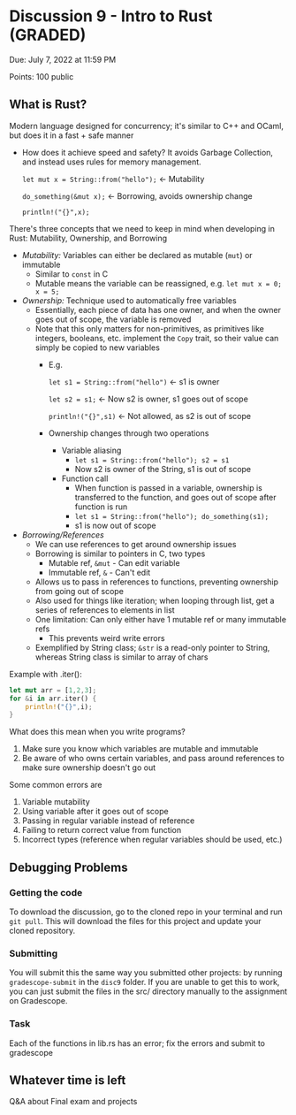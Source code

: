 
# Discussion 9 - Intro to Rust (GRADED)

Due: July 7, 2022 at 11:59 PM

Points: 100 public

## What is Rust?

Modern language designed for concurrency; it's similar to C++ and OCaml, but does it in a fast + safe manner

* How does it achieve speed and safety? It avoids Garbage Collection, and instead uses rules for memory management.

	`let mut x = String::from("hello");` &lt;- Mutability

	`do_something(&mut x);` &lt;- Borrowing, avoids ownership change

	`println!("{}",x);`

There's three concepts that we need to keep in mind when developing in Rust: Mutability, Ownership, and Borrowing

* _Mutability:_ Variables can either be declared as mutable (`mut`) or immutable
  * Similar to `const` in C
  * Mutable means the variable can be reassigned, e.g. `let mut x = 0; x = 5;`
* _Ownership:_ Technique used to automatically free variables
  * Essentially, each piece of data has one owner, and when the owner goes out of scope, the variable is removed
  * Note that this only matters for non-primitives, as primitives like integers, booleans, etc. implement the `Copy` trait, so their value can simply be copied to new variables
    * E.g.

    	`let s1 = String::from("hello")` &lt;- s1 is owner

    	`let s2 = s1;` &lt;- Now s2 is owner, s1 goes out of scope

    	`println!("{}",s1)` &lt;- Not allowed, as s2 is out of scope

    * Ownership changes through two operations
      * Variable aliasing
        * `let s1 = String::from("hello"); s2 = s1`
        * Now s2 is owner of the String, s1 is out of scope
      * Function call
        * When function is passed in a variable, ownership is transferred to the function, and goes out of scope after function is run
        * `let s1 = String::from("hello"); do_something(s1);`
        * s1 is now out of scope
* _Borrowing/References_
  * We can use references to get around ownership issues
  * Borrowing is similar to pointers in C, two types
    * Mutable ref, `&mut` - Can edit variable
    * Immutable ref, `&` - Can't edit
  * Allows us to pass in references to functions, preventing ownership from going out of scope
  * Also used for things like iteration; when looping through list, get a series of references to elements in list
  * One limitation: Can only either have 1 mutable ref or many immutable refs
    * This prevents weird write errors
  * Exemplified by String class; `&str` is a read-only pointer to String, whereas String class is similar to array of chars

Example with .iter():

```rust
let mut arr = [1,2,3];
for &i in arr.iter() {
	println!("{}",i);
}
```

What does this mean when you write programs?

1. Make sure you know which variables are mutable and immutable
2. Be aware of who owns certain variables, and pass around references to make sure ownership doesn't go out

Some common errors are

1. Variable mutability
2. Using variable after it goes out of scope
3. Passing in regular variable instead of reference
4. Failing to return correct value from function
5. Incorrect types (reference when regular variables should be used, etc.)

## Debugging Problems

### Getting the code

To download the discussion, go to the cloned repo in your terminal and run  `git pull`. This will download the files for this project and update your cloned repository.

### Submitting

You will submit this the same way you submitted other projects: by running  `gradescope-submit`  in the  `disc9`  folder. If you are unable to get this to work, you can just submit the files in the src/ directory manually to the assignment on Gradescope.

### Task

Each of the functions in lib.rs has an error; fix the errors and submit to gradescope

## Whatever time is left

Q&A about Final exam and projects
